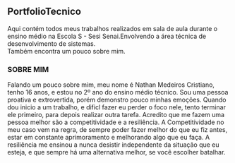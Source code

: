 ## PortfolioTecnico
Aqui contém todos meus trabalhos realizados em sala de aula durante o ensino médio na Escola S - Sesi Senai.Envolvendo a área técnica de desenvolvimento de sistemas.  
Também encontra um pouco sobre mim.
### SOBRE MIM 
Falando um pouco sobre mim, meu nome é Nathan Medeiros Cristiano, tenho 16 anos, e estou no 2º ano do ensino médio técnico. Sou uma pessoa proativa e extrovertida, porém demonstro pouco minhas emoções. Quando dou inicio a um trabalho, e dificl fazer eu perder o foco nele, tento terminar ele primeiro, para depois realizar outra tarefa. Acredito que me fazem uma pessoa melhor são a competitividade e a resiliência. A Competitividade no meu caso vem na regra, de sempre poder fazer melhor do que eu fiz antes, estar em constante aprimoramento e melhorando algo que eu faça. A resiliência me ensinou a nunca desistir independente da situação que eu esteja, e que sempre há uma alternativa melhor, se você escolher batalhar.


